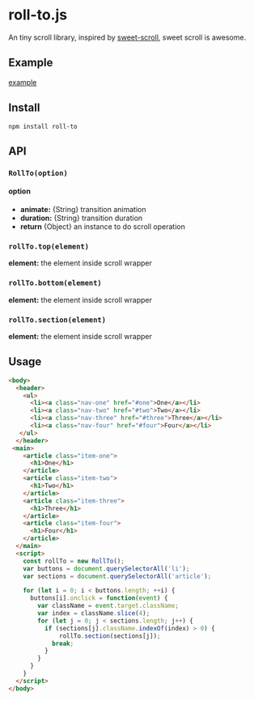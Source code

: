 # roll-to.js

  An tiny scroll library, inspired by [sweet-scroll](https://github.com/tsuyoshiwada/sweet-scroll), sweet scroll is awesome.

## Example
[example](https://jkvim.github.io/roll-to.js/)

## Install
    npm install roll-to

## API
### `RollTo(option)`
#### option
- **animate:**  {String} transition animation
- **duration:** {String} transition duration
- **return**    {Object} an instance to do scroll operation

### `rollTo.top(element)`
**element:** the element inside scroll wrapper

### `rollTo.bottom(element)`
**element:** the element inside scroll wrapper

### `rollTo.section(element)`
**element:** the element inside scroll wrapper

## Usage

```html
<body>
  <header>
    <ul>
      <li><a class="nav-one" href="#one">One</a></li>
      <li><a class="nav-two" href="#two">Two</a></li>
      <li><a class="nav-three" href="#three">Three</a></li>
      <li><a class="nav-four" href="#four">Four</a></li>
   </ul>
  </header>
 <main>
    <article class="item-one">
      <h1>One</h1>
    </article>
    <article class="item-two">
      <h1>Two</h1>
    </article>
    <article class="item-three">
      <h1>Three</h1>
    </article>
    <article class="item-four">
      <h1>Four</h1>
    </article>
  </main>
  <script>
    const rollTo = new RollTo();
    var buttons = document.querySelectorAll('li');
    var sections = document.querySelectorAll('article');

    for (let i = 0; i < buttons.length; ++i) {
      buttons[i].onclick = function(event) {
        var className = event.target.className;
        var index = className.slice(4);
        for (let j = 0; j < sections.length; j++) {
          if (sections[j].className.indexOf(index) > 0) {
              rollTo.section(sections[j]);
            break;
          }
        }
      }
    }
  </script>
</body>



```

